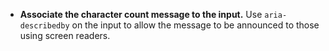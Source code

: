 - **Associate the character count message to the input.** Use `aria-describedby` on the input to allow the message to be announced to those using screen readers.